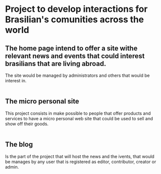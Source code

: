 # Project to develop interactions for Brasilian's comunities across the world

## The home page intend to offer a site withe relevant news and events that could interest brasilians that are living abroad.

The site would be managed by administrators and others that would be interest in.
<br />
<br />

## The micro personal site
This project consists in make possible to people that offer products and services to have a micro personal web site that could be used to sell and show off their goods.
<br />
<br />

## The blog
Is the part of the project that will host the news and the ivents, that would be manages by any user that is registered as editor, contributor, creator or admin.
